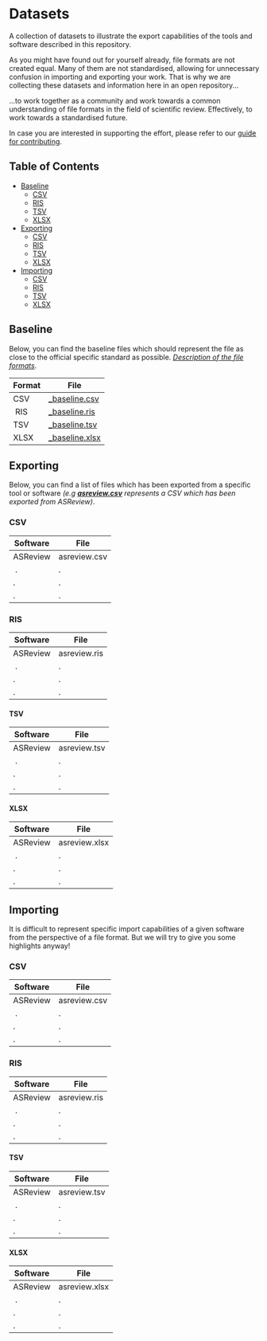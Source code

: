 # Datasets
A collection of datasets to illustrate the export capabilities of the tools and software described in this repository.

As you might have found out for yourself already, file formats are not created equal. Many of them are not standardised, allowing for unnecessary confusion in importing and exporting your work. That is why we are collecting these datasets and information here in an open repository...

...to work together as a community and work towards a common understanding of file formats in the field of scientific review. Effectively, to work towards a standardised future.

In case you are interested in supporting the effort, please refer to our [guide for contributing](#contributing).

## Table of Contents
* [Baseline](#baseline)
  * [CSV](#csv)
  * [RIS](#ris)
  * [TSV](#tsv)
  * [XLSX](#xlsx)
* [Exporting](#exporting)
  * [CSV](#csv-1)
  * [RIS](#ris-1)
  * [TSV](#tsv-1)
  * [XLSX](#xlsx-1)
* [Importing](#importing)
  * [CSV](#csv-2)
  * [RIS](#ris-2)
  * [TSV](#tsv-2)
  * [XLSX](#xlsx-2)

## Baseline
Below, you can find the baseline files which should represent the file as close to the official specific standard as possible. *[Description of the file formats](#file-formats)*.

| Format | File |
| --- | --- |
| CSV | [_baseline.csv](CSV/_baseline.csv) |
| RIS | [_baseline.ris](CSV/_baseline.ris) |
| TSV | [_baseline.tsv](CSV/_baseline.tsv) |
| XLSX | [_baseline.xlsx](CSV/_baseline.xlsx) |

## Exporting
Below, you can find a list of files which has been exported from a specific tool or software *(e.g **[asreview.csv](CSV/asreview.csv)** represents a CSV which has been exported from ASReview)*.

### CSV
| Software | File |
| --- | --- |
| ASReview | asreview.csv |
| . | . |
| . | . |
| . | . |

### RIS
| Software | File |
| --- | --- |
| ASReview | asreview.ris |
| . | . |
| . | . |
| . | . |

#### TSV
| Software | File |
| --- | --- |
| ASReview | asreview.tsv |
| . | . |
| . | . |
| . | . |

#### XLSX
| Software | File |
| --- | --- |
| ASReview | asreview.xlsx |
| . | . |
| . | . |
| . | . |


## Importing
It is difficult to represent specific import capabilities of a given software from the perspective of a file format. But we will try to give you some highlights anyway!

### CSV
| Software | File |
| --- | --- |
| ASReview | asreview.csv |
| . | . |
| . | . |
| . | . |

### RIS
| Software | File |
| --- | --- |
| ASReview | asreview.ris |
| . | . |
| . | . |
| . | . |

#### TSV
| Software | File |
| --- | --- |
| ASReview | asreview.tsv |
| . | . |
| . | . |
| . | . |

#### XLSX
| Software | File |
| --- | --- |
| ASReview | asreview.xlsx |
| . | . |
| . | . |
| . | . |

